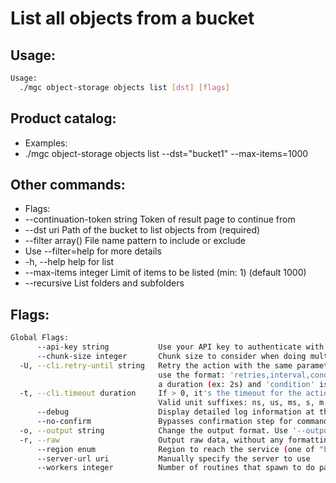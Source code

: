 # List all objects from a bucket

## Usage:
```bash
Usage:
  ./mgc object-storage objects list [dst] [flags]
```

## Product catalog:
- Examples:
- ./mgc object-storage objects list --dst="bucket1" --max-items=1000

## Other commands:
- Flags:
- --continuation-token string   Token of result page to continue from
- --dst uri                     Path of the bucket to list objects from (required)
- --filter array()              File name pattern to include or exclude
- Use --filter=help for more details
- -h, --help                        help for list
- --max-items integer           Limit of items to be listed (min: 1) (default 1000)
- --recursive                   List folders and subfolders

## Flags:
```bash
Global Flags:
      --api-key string           Use your API key to authenticate with the API
      --chunk-size integer       Chunk size to consider when doing multipart requests. Specified in Mb (range: 8 - 5120) (default 8)
  -U, --cli.retry-until string   Retry the action with the same parameters until the given condition is met. The flag parameters
                                 use the format: 'retries,interval,condition', where 'retries' is a positive integer, 'interval' is
                                 a duration (ex: 2s) and 'condition' is a 'engine=value' pair such as "jsonpath=expression"
  -t, --cli.timeout duration     If > 0, it's the timeout for the action execution. It's specified as numbers and unit suffix.
                                 Valid unit suffixes: ns, us, ms, s, m and h. Examples: 300ms, 1m30s
      --debug                    Display detailed log information at the debug level
      --no-confirm               Bypasses confirmation step for commands that ask a confirmation from the user
  -o, --output string            Change the output format. Use '--output=help' to know more details.
  -r, --raw                      Output raw data, without any formatting or coloring
      --region enum              Region to reach the service (one of "br-mgl1", "br-ne1" or "br-se1") (default "br-se1")
      --server-url uri           Manually specify the server to use
      --workers integer          Number of routines that spawn to do parallel operations within object_storage (min: 1) (default 5)
```

